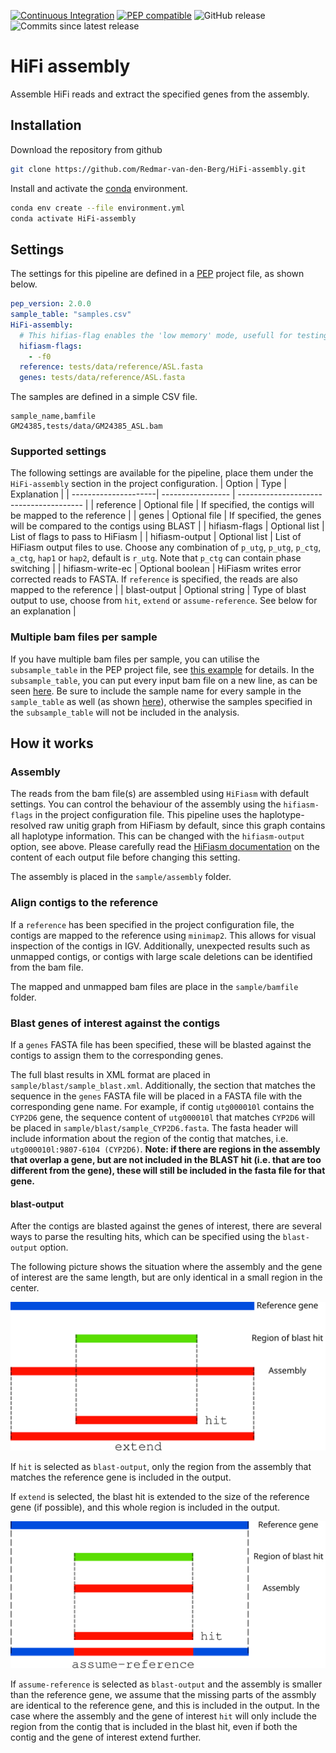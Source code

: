 [![Continuous Integration](https://github.com/Redmar-van-den-Berg/HiFi-assembly/actions/workflows/ci.yml/badge.svg)](https://github.com/Redmar-van-den-Berg/HiFi-assembly/actions/workflows/ci.yml)
[![PEP compatible](http://pepkit.github.io/img/PEP-compatible-green.svg)](http://pep.databio.org/en/latest/)
![GitHub release](https://img.shields.io/github/v/release/redmar-van-den-berg/HiFi-assembly)
![Commits since latest release](https://img.shields.io/github/commits-since/redmar-van-den-berg/HiFi-assembly/latest)

# HiFi assembly
Assemble HiFi reads and extract the specified genes from the assembly.

## Installation
Download the repository from github
```bash
git clone https://github.com/Redmar-van-den-Berg/HiFi-assembly.git
```

Install and activate the
[conda](https://docs.conda.io/en/latest/miniconda.html)
environment.
```bash
conda env create --file environment.yml
conda activate HiFi-assembly
```

## Settings
The settings for this pipeline are defined in a
[PEP](http://pep.databio.org/en/latest/) project file, as shown below.
```yml
pep_version: 2.0.0
sample_table: "samples.csv"
HiFi-assembly:
  # This hifias-flag enables the 'low memory' mode, usefull for testing
  hifiasm-flags:
    - -f0
  reference: tests/data/reference/ASL.fasta
  genes: tests/data/reference/ASL.fasta
```

The samples are defined in a simple CSV file.
```csv
sample_name,bamfile
GM24385,tests/data/GM24385_ASL.bam
```
### Supported settings
The following settings are available for the pipeline, place them under the
`HiFi-assembly` section in the project configuration.
| Option               | Type              | Explanation                             |
| ---------------------| ----------------- | --------------------------------------- |
| reference            | Optional file     | If specified, the contigs will be mapped to the reference |
| genes                | Optional file     | If specified, the genes will be compared to the contigs using BLAST |
| hifiasm-flags        | Optional list     | List of flags to pass to HiFiasm        |
| hifiasm-output       | Optional list     | List of HiFiasm output files to use. Choose any combination of `p_utg`, `p_utg`, `p_ctg`, `a_ctg`, `hap1` or `hap2`, default is `r_utg`. Note that `p_ctg` can contain phase switching |
| hifiasm-write-ec     | Optional boolean  | HiFiasm writes error corrected reads to FASTA. If `reference` is specified, the reads are also mapped to the reference |
| blast-output         | Optional string   | Type of blast output to use, choose from `hit`, `extend` or `assume-reference`. See below for an explanation |

### Multiple bam files per sample
If you have multiple bam files per sample, you can utilise the
`subsample_table` in the PEP project file, see [this
example](https://github.com/Redmar-van-den-Berg/HiFi-assembly/blob/main/tests/pep/project_config_two_bamfiles.yml)
for details. In the `subsample_table`, you can put every input bam file on a
new line, as can be seen
[here](https://github.com/Redmar-van-den-Berg/HiFi-assembly/blob/main/tests/pep/subsample_two_bamfiles.csv).
Be sure to include the sample name for every sample in the
`sample_table` as well (as shown
[here](https://github.com/Redmar-van-den-Berg/HiFi-assembly/blob/main/tests/pep/samples_two_bamfiles.csv)),
otherwise the samples specified in the `subsample_table` will not be included
in the analysis.

## How it works
### Assembly
The reads from the bam file(s) are assembled using `HiFiasm` with default
settings. You can control the behaviour of the assembly using the
`hifiasm-flags` in the project configuration file. This pipeline uses the
haplotype-resolved raw unitig graph from HiFiasm by default, since this graph
contains all haplotype information. This can be changed with the
`hifiasm-output` option, see above. Please carefully read the [HiFiasm
documentation](https://hifiasm.readthedocs.io/en/latest/interpreting-output.html)
on the content of each output file before changing this setting.

The assembly is placed in the `sample/assembly` folder.

### Align contigs to the reference
If a `reference` has been specified in the project configuration file, the
contigs are mapped to the reference using `minimap2`. This allows for visual
inspection of the contigs in IGV. Additionally, unexpected results such as
unmapped contigs, or contigs with large scale deletions can be identified from
the bam file.

The mapped and unmapped bam files are place in the `sample/bamfile` folder.

### Blast genes of interest against the contigs
If a `genes` FASTA file has been specified, these will be blasted against the
contigs to assign them to the corresponding genes.

The full blast results in XML format are placed in
`sample/blast/sample_blast.xml`. Additionally, the section that matches the
sequence in the `genes` FASTA file will be placed in a FASTA file with the
corresponding gene name. For example, if contig `utg000010l` contains the
`CYP2D6` gene, the sequence content of `utg000010l` that matches `CYP2D6` will
be placed in `sample/blast/sample_CYP2D6.fasta`. The fasta header will include
information about the region of the contig that matches, i.e.
`utg000010l:9807-6104 (CYP2D6)`.
**Note: if there are regions in the assembly that overlap a gene, but are not
included in the BLAST hit (i.e. that are too different from the gene), these
will still be included in the fasta file for that gene.**

#### blast-output
After the contigs are blasted against the genes of interest, there are several
ways to parse the resulting hits, which can be specified using the
`blast-output` option.

The following picture shows the situation where the assembly and the gene of
interest are the same length, but are only identical in a small region in the
center.

![partial overlap](images/drawing-hit-extend.svg)

If `hit` is selected as `blast-output`, only the region from the assembly that
matches the reference gene is included in the output.

If `extend` is selected, the blast hit is extended to the size of the reference
gene (if possible), and this whole region is included in the output.

![assume reference](images/drawing-assume-ref.svg)

If `assume-reference` is selected as `blast-output` and the assembly is smaller
than the reference gene, we assume that the missing parts of the assmbly are
identical to the reference gene, and this is included in the output.
In the case where the assembly and the gene of interest
`hit` will only include the region from the contig that is included in the
blast hit, even if both the contig and the gene of interest extend further.
